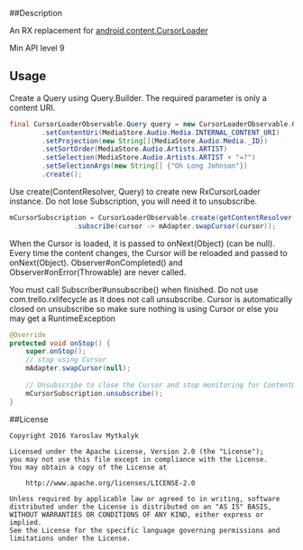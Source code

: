 ##Description

An RX replacement for [android.content.CursorLoader](https://developer.android.com/reference/android/content/CursorLoader.html)

Min API level 9

## Usage

Create a Query using Query.Builder. The required parameter is only a content URI.
```java
final CursorLoaderObservable.Query query = new CursorLoaderObservable.Query.Builder()
        .setContentUri(MediaStore.Audio.Media.INTERNAL_CONTENT_URI)
        .setProjection(new String[]{MediaStore.Audio.Media._ID})
        .setSortOrder(MediaStore.Audio.Artists.ARTIST)
        .setSelection(MediaStore.Audio.Artists.ARTIST + "=?")
        .setSelectionArgs(new String[] {"Oh Long Johnson"})
        .create();
```

Use create(ContentResolver, Query) to create new RxCursorLoader instance.
Do not lose Subscription, you will need it to unsubscribe.

```java
mCursorSubscription = CursorLoaderObservable.create(getContentResolver(), params)
                .subscribe(cursor -> mAdapter.swapCursor(cursor));
```

When the Cursor is loaded, it is passed to onNext(Object) (can be null).
Every time the content changes, the Cursor will be reloaded and passed to onNext(Object).
Observer#onCompleted() and Observer#onError(Throwable) are never called.

You must call Subscriber#unsubscribe() when finished. Do not use com.trello.rxlifecycle as
it does not call unsubscribe. Cursor is automatically closed on unsubscribe so make sure
nothing is using Cursor or else you may get a RuntimeException

```java
@Override
protected void onStop() {
    super.onStop();
    // stop using Cursor
    mAdapter.swapCursor(null);
    
    // Unsubscribe to close the Cursor and stop monitoring for ContentObserver changes
    mCursorSubscription.unsubscribe();
}
```

##License

```
Copyright 2016 Yaroslav Mytkalyk

Licensed under the Apache License, Version 2.0 (the "License");
you may not use this file except in compliance with the License.
You may obtain a copy of the License at

    http://www.apache.org/licenses/LICENSE-2.0

Unless required by applicable law or agreed to in writing, software
distributed under the License is distributed on an "AS IS" BASIS,
WITHOUT WARRANTIES OR CONDITIONS OF ANY KIND, either express or implied.
See the License for the specific language governing permissions and
limitations under the License.

```

